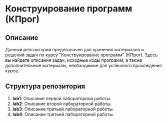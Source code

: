 # Конструирование программ (КПрог)

## Описание

Данный репозиторий предназначен для хранения материалов и решений задач по курсу "Конструирование программ" (КПрог). Здесь вы найдете описания задач, исходные коды программ, а также дополнительные материалы, необходимые для успешного прохождения курса.

## Структура репозитория
1. **lab1**: Описание первой лабораторной работы.
2. **lab2**: Описание второй лабораторной работы.
3. **lab3**: Описание третьей лабораторной работы.
4. **lab4**: Описание третьей лабораторной работы.
